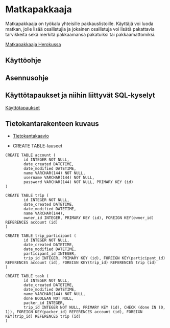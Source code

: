 # Matkapakkaaja
Matkapakkaaja on työkalu yhteisille pakkauslistoille. Käyttäjä voi luoda matkan, jolle lisää osallistujia ja jokainen osallistuja voi lisätä pakattavia tarvikkeita sekä merkitä pakkaamansa pakatuiksi tai pakkaamattomiksi.

[Matkapakkaaja Herokussa](https://matkapakkaaja.herokuapp.com/)

## Käyttöohje

## Asennusohje

## Käyttötapaukset ja niihin liittyvät SQL-kyselyt

[Käyttötapaukset](https://github.com/Hannav/Kodinhoitaja/blob/master/documentation/kayttotapaukset.txt)

## Tietokantarakenteen kuvaus

* [Tietokantakaavio](https://github.com/Hannav/Kodinhoitaja/blob/master/documentation/tietokantakaavio.png)

* CREATE TABLE-lauseet

```
CREATE TABLE account (
        id INTEGER NOT NULL,
        date_created DATETIME,
        date_modified DATETIME,
        name VARCHAR(144) NOT NULL,
        username VARCHAR(144) NOT NULL,
        password VARCHAR(144) NOT NULL, PRIMARY KEY (id)
)
```

```
CREATE TABLE trip (
        id INTEGER NOT NULL,
        date_created DATETIME,
        date_modified DATETIME,
        name VARCHAR(144),
        owner_id INTEGER, PRIMARY KEY (id), FOREIGN KEY(owner_id) REFERENCES account (id)
)
```

```
CREATE TABLE trip_participant (
        id INTEGER NOT NULL,
        date_created DATETIME,
        date_modified DATETIME,
        participant_id INTEGER,
        trip_id INTEGER, PRIMARY KEY (id), FOREIGN KEY(participant_id) REFERENCES account (id), FOREIGN KEY(trip_id) REFERENCES trip (id)
)
```

```
CREATE TABLE task (
        id INTEGER NOT NULL,
        date_created DATETIME,
        date_modified DATETIME,
        name VARCHAR(144) NOT NULL,
        done BOOLEAN NOT NULL,
        packer_id INTEGER,
        trip_id INTEGER NOT NULL, PRIMARY KEY (id), CHECK (done IN (0, 1)), FOREIGN KEY(packer_id) REFERENCES account (id), FOREIGN KEY(trip_id) REFERENCES trip (id)
)
```

